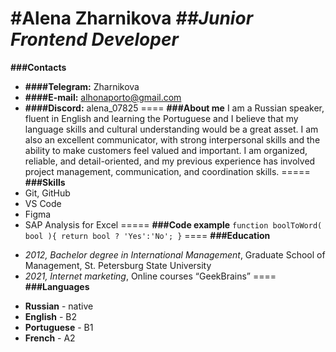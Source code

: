 **#Alena Zharnikova**
***##Junior Frontend Developer***
====
**###Contacts**
+ **####Telegram:** Zharnikova
+ **####E-mail:** alhonaporto@gmail.com
+ **####Discord:** alena_07825
====
**###About me**
I am a Russian speaker, fluent in English and learning the Portuguese and I believe that my language skills and cultural understanding would be a great asset. I am also an excellent communicator, with strong interpersonal skills and the ability to make customers feel valued and important. I am organized, reliable, and detail-oriented, and my previous experience has involved project management, communication, and coordination skills.
=====
**###Skills**
+ Git, GitHub
+ VS Code
+ Figma
+ SAP Analysis for Excel
=====
**###Code example**
`function boolToWord( bool ){
  return bool ? 'Yes':'No';
}`
====
**###Education**
* *2012, Bachelor degree in International Management*, Graduate School of Management, St. Petersburg State University
* *2021, Internet marketing*, Online courses “GeekBrains”
====
**###Languages**
+ **Russian** - native
+ **English** - B2
+ **Portuguese** - B1
+ **French** - A2
